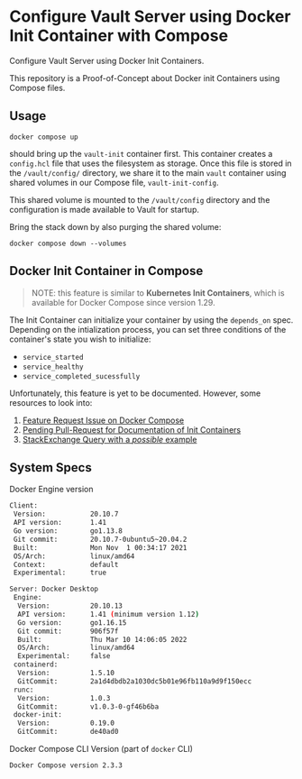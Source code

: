 # Configure Vault Server using Docker Init Container with Compose

Configure Vault Server using Docker Init Containers.

This repository is a Proof-of-Concept about Docker init Containers using Compose files.

## Usage

    docker compose up

should bring up the `vault-init` container first. This container creates a `config.hcl` file that uses the filesystem as storage.
Once this file is stored in the `/vault/config/` directory, we share it to the main `vault` container using shared volumes in our Compose
file, `vault-init-config`.

This shared volume is mounted to the `/vault/config` directory and the configuration is made available to Vault for startup.

Bring the stack down by also purging the shared volume:

    docker compose down --volumes

## Docker Init Container in Compose

> NOTE: this feature is similar to __Kubernetes Init Containers__, which is available for
> Docker Compose since version 1.29.

The Init Container can initialize your container by using the `depends_on` spec. Depending on the
intialization process, you can set three conditions of the container's state you wish to initialize:

- `service_started`
- `service_healthy`
- `service_completed_sucessfully`

Unfortunately, this feature is yet to be documented. However, some resources to look into:

1. [Feature Request Issue on Docker Compose ][2]
2. [Pending Pull-Request for Documentation of Init Containers][3]
3. [StackExchange Query with a _possible_ example][4]


## System Specs

Docker Engine version

```bash
Client:
 Version:           20.10.7
 API version:       1.41
 Go version:        go1.13.8
 Git commit:        20.10.7-0ubuntu5~20.04.2
 Built:             Mon Nov  1 00:34:17 2021
 OS/Arch:           linux/amd64
 Context:           default
 Experimental:      true

Server: Docker Desktop
 Engine:
  Version:          20.10.13
  API version:      1.41 (minimum version 1.12)
  Go version:       go1.16.15
  Git commit:       906f57f
  Built:            Thu Mar 10 14:06:05 2022
  OS/Arch:          linux/amd64
  Experimental:     false
 containerd:
  Version:          1.5.10
  GitCommit:        2a1d4dbdb2a1030dc5b01e96fb110a9d9f150ecc
 runc:
  Version:          1.0.3
  GitCommit:        v1.0.3-0-gf46b6ba
 docker-init:
  Version:          0.19.0
  GitCommit:        de40ad0
```

Docker Compose CLI Version (part of `docker` CLI)

```bash
Docker Compose version 2.3.3
```

[2]: https://github.com/docker/compose/issues/6855
[3]: https://github.com/docker/docker.github.io/issues/12633
[4]: https://stackoverflow.com/questions/70322031/does-docker-compose-support-init-container
